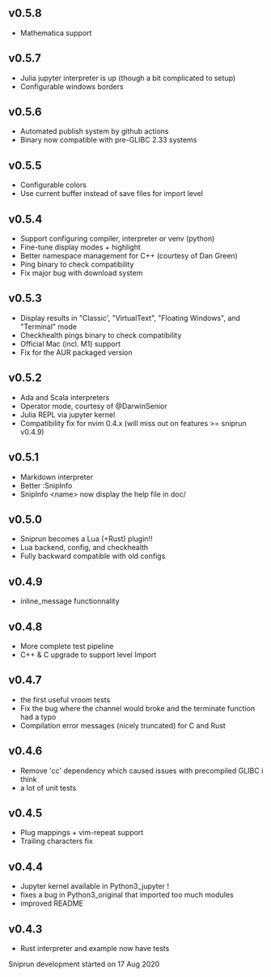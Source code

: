 ## v0.5.8
- Mathematica support

## v0.5.7
- Julia jupyter interpreter is up (though a bit complicated to setup)
- Configurable windows borders

## v0.5.6
- Automated publish system by github actions
- Binary now compatible with pre-GLIBC 2.33 systems


## v0.5.5
- Configurable colors
- Use current buffer instead of save files for import level

## v0.5.4
- Support configuring compiler, interpreter or venv (python)
- Fine-tune display modes + highlight
- Better namespace management for C++ (courtesy of Dan Green)
- Ping binary to check compatibility
- Fix major bug with download system

## v0.5.3
- Display results in "Classic', "VirtualText", "Floating Windows", and "Terminal" mode
- Checkhealth pings binary to check compatibility
- Official Mac (incl. M1) support
- Fix for the AUR packaged version


## v0.5.2
- Ada and Scala interpreters
- Operator mode, courtesy of @DarwinSenior
- Julia REPL via jupyter kernel
- Compatibility fix for nvim 0.4.x (will miss out on features >= sniprun v0.4.9)


## v0.5.1 
- Markdown interpreter
- Better :SnipInfo
- SnipInfo \<name> now display the help file in doc/

## v0.5.0
- Sniprun becomes a Lua (+Rust) plugin!!
- Lua backend, config, and checkhealth
- Fully backward compatible with old configs

## v0.4.9
- inline_message functionnality

## v0.4.8
- More complete test pipeline
- C++ & C upgrade to support level Import


## v0.4.7
- the first useful vroom tests
- Fix the bug where the channel would broke and the terminate function had a typo
- Compilation error messages (nicely truncated) for C and Rust

## v0.4.6
- Remove 'cc' dependency which caused issues with precompiled GLIBC i think
- a lot of unit tests


## v0.4.5
- Plug mappings + vim-repeat support
- Trailing characters fix


## v0.4.4
- Jupyter kernel available in Python3_jupyter !
- fixes a bug in Python3_original that imported too much modules
- improved README

## v0.4.3
- Rust interpreter and example now have tests


Sniprun development started on 17 Aug 2020
